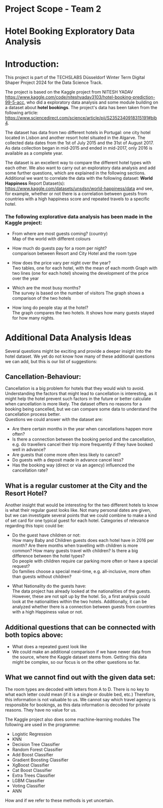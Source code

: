 # Project Scope - Team 2
# Hotel Booking Exploratory Data Analysis

#  Introduction:
This project is part of the TECHSLABS Düsseldorf Winter Term Digital Shaper Project 2024 for the Data Science Track.
  
The project is based on the Kaggle project from NITESH YADAV https://www.kaggle.com/code/niteshyadav3103/hotel-booking-prediction-99-5-acc, who did a exploratory data analysis and some module building on a dataset about **hotel bookings**. The project's data has been taken from the following article: https://www.sciencedirect.com/science/article/pii/S2352340918315191#bib4.  

The dataset has data from two different hotels in Portugal: one city hotel located in Lisbon and another resort hotel situated in the Algarve. The collected data dates from the 1st of July 2015 and the 31st of August 2017. As data collection began in mid-2015 and ended in mid-2017, only 2016 is available as a complete year.
   
The dataset is an excellent way to compare the different hotel types with each other. We also want to carry out an exploratory data analysis and add some further questions, which are explained in the following sections.  Additional we want to correlate the data with the following dataset: **World Happiness** Report Dataset(s): https://www.kaggle.com/datasets/unsdsn/world-happiness/data and see, for example, whether or not there is a correlation between guests from countries with a high happiness score and repeated travels to a specific hotel.

### The following explorative data analysis has been made in the Kaggle project:

* From where are most guests coming? (country)  
Map of the world with different colours
  
* How much do guests pay for a room per night?  
comparison between Resort and City Hotel and the room type

* How does the price vary per night over the year?  
Two tables, one for each hotel, with the mean of each month
Graph with two lines (one for each hotel) showing the development of the price over the year
		
* Which are the most busy months?  
The survey is based on the number of visitors
The graph shows a comparison of the two hotels

* How long do people stay at the hotel?  
The graph compares the two hotels. It shows how many guests stayed for how many nights.

# Additional Data Analysis Ideas    
Several questions might be exciting and provide a deeper insight into the hotel dataset. We yet do not know how many of these additional questions we can add, but this is our list of suggestions:

## Cancellation-Behaviour:

Cancellation is a big problem for hotels that they would wish to avoid. Understanding the factors that might lead to cancellation is interesting, as it might help the hotel prevent such factors in the future or better calculate when cancellation is more likely. The dataset offers no reasons for a booking being cancelled, but we can compare some data to understand the cancellation process better.  
Questions we could answer with the dataset are:
* Are there certain months in the year when cancellations happen more often? 
* Is there a connection between the booking period and the cancellation, e.g. do travellers cancel their trip more frequently if they have booked well in advance?
* Are guests that come more often less likely to cancel?
* Do guests with a deposit made in advance cancel less?
* Has the booking way (direct or via an agency) influenced the cancellation rate?

## What is a regular customer at the City and the Resort Hotel?

Another insight that would be interesting for the two different hotels to know is what their regular guest looks like. Not many personal dates are given, but we can investigate several points that we could combine to make a kind of set card for one typical guest for each hotel. Categories of relevance regarding this topic could be: 

* Do the guest have children or not:  
How many Baby and Children guests does each hotel have in 2016 per month? Are there months when travelling with children is more common?
How many guests travel with children? Is there a big difference between the hotel types?  
Do people with children require car parking more often or have a special request?  
Do families choose a special meal-time, e.g. all-inclusive, more often than guests without children?  

* What Nationality do the guests have:  
The data project has already looked at the nationalities of the guests. However, these are not spit up by the hotel. So, a first analysis could look at the nationalities within the two hotels.
Additionally, it can be analyzed whether there is a connection between guests from countries with a high Happiness value or not. 


## Additional questions that can be connected with both topics above:
* What does a repeated guest look like
* We could make an additional comparison if we have newer data from the source, where the Kaggle dataset stems from. Getting this data might be complex, so our focus is on the other questions so far. 


## What we cannot find out with the given data set:  
The room types are decoded with letters from A to D. There is no key to what each letter could mean (if it is a single or double bed, etc.) Therefore, this information is not valuable to us. 
We cannot say which travel agency is responsible for bookings, as this data information is decoded for private reasons. They have no value for us.

The Kaggle project also does some machine-learning modules
The following are used in the programme:  
* Logistic Regression
* KNN
* Decision Tree Classifier
* Random Forest Classifier
* Add Boost Classifier
* Gradient Boosting Classifier
* XgBoost Classifier
* Cat Boost Classifier
* Extra Trees Classifier
* LGBM Classifier
* Voting Classifier
* ANN

How and if we refer to these methods is yet uncertain. 




